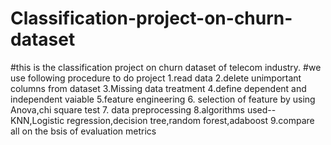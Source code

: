 # Classification-project-on-churn-dataset
  #this is the classification project on churn dataset of telecom industry.
  #we use following procedure to do project
  1.read data
  2.delete unimportant columns from dataset
  3.Missing data treatment
  4.define dependent and independent vaiable
  5.feature engineering
  6. selection of feature by using Anova,chi square test
  7. data preprocessing
  8.algorithms used--KNN,Logistic regression,decision tree,random forest,adaboost
  9.compare all on the bsis of evaluation metrics
